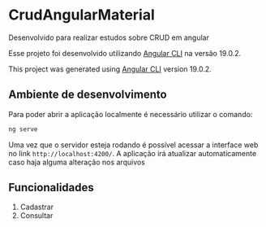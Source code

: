 # CrudAngularMaterial

Desenvolvido para realizar estudos sobre CRUD em angular

Esse projeto foi desenvolvido utilizando [Angular CLI](https://github.com/angular/angular-cli) na versão 19.0.2.

This project was generated using [Angular CLI](https://github.com/angular/angular-cli) version 19.0.2.

## Ambiente de desenvolvimento

Para poder abrir a aplicação localmente é necessário utilizar o comando: 

```bash
ng serve
```

Uma vez que o servidor esteja rodando é possível acessar a interface web no link `http://localhost:4200/`. A aplicação irá atualizar automaticamente caso haja alguma alteração nos arquivos

## Funcionalidades

1. Cadastrar
2. Consultar